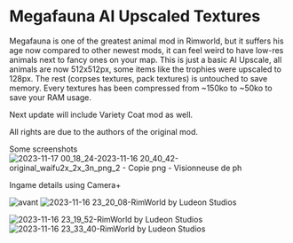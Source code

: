 # Megafauna AI Upscaled Textures
 Megafauna is one of the greatest animal mod in Rimworld, but it suffers his age now compared to other newest mods, it can feel weird to have low-res animals next to fancy ones on your map. This is just a basic AI Upscale, all animals are now 512x512px, some items like the trophies were upscaled to 128px. The rest (corpses textures, pack textures) is untouched to save memory. Every textures has been compressed from ~150ko to ~50ko to save your RAM usage.

 
 Next update will include Variety Coat mod as well.

 All rights are due to the authors of the original mod.


Some screenshots 
![2023-11-17 00_18_24-2023-11-16 20_40_42-original_waifu2x_2x_3n_png_2 - Copie png - Visionneuse de ph](https://github.com/jeangoisse/Megafauna-AI-Upscaled-Textures/assets/25428875/1cc73e88-16f3-4aa2-b20f-27a7b6b36e37)

Ingame details using Camera+

![avant](https://github.com/jeangoisse/Megafauna-AI-Upscaled-Textures/assets/25428875/47bf6a35-ae12-45d4-bb3d-1b0ec8b8af5e)
![2023-11-16 23_20_08-RimWorld by Ludeon Studios](https://github.com/jeangoisse/Megafauna-AI-Upscaled-Textures/assets/25428875/ecb89f6e-7fb3-4c7f-88f8-e8d731f7755c)

![2023-11-16 23_19_52-RimWorld by Ludeon Studios](https://github.com/jeangoisse/Megafauna-AI-Upscaled-Textures/assets/25428875/936f34c1-307e-4e06-8eb7-f9ac311e0251)
![2023-11-16 23_33_40-RimWorld by Ludeon Studios](https://github.com/jeangoisse/Megafauna-AI-Upscaled-Textures/assets/25428875/cd3b54d3-7205-4067-a286-076f3b476517)


